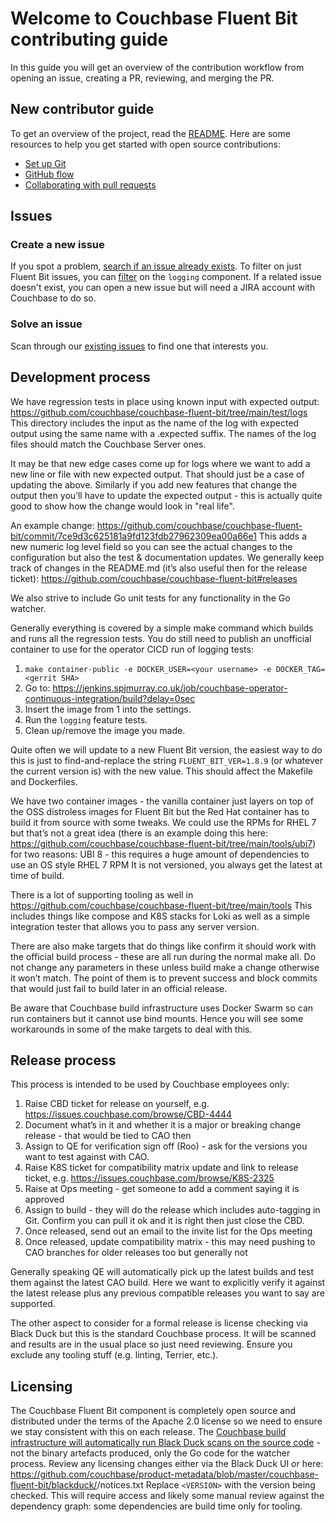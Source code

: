 # Welcome to Couchbase Fluent Bit contributing guide <!-- omit in toc -->

In this guide you will get an overview of the contribution workflow from opening an issue, creating a PR, reviewing, and merging the PR.

## New contributor guide

To get an overview of the project, read the [README](README.md). Here are some resources to help you get started with open source contributions:

- [Set up Git](https://docs.github.com/en/get-started/quickstart/set-up-git)
- [GitHub flow](https://docs.github.com/en/get-started/quickstart/github-flow)
- [Collaborating with pull requests](https://docs.github.com/en/github/collaborating-with-pull-requests)

## Issues

### Create a new issue

If you spot a problem, [search if an issue already exists](https://issues.couchbase.com/secure/RapidBoard.jspa?rapidView=125&view=planning). To filter on just Fluent Bit issues, you can [filter](https://issues.couchbase.com/issues/?jql=project%20%3D%20%22Couchbase%20Kubernetes%22%20AND%20component%20%3D%20logging) on  the `logging` component. If a related issue doesn't exist, you can open a new issue but will need a JIRA account with Couchbase to do so.

### Solve an issue

Scan through our [existing issues](https://issues.couchbase.com/issues/?jql=project%20%3D%20%22Couchbase%20Kubernetes%22%20AND%20component%20%3D%20logging) to find one that interests you.

## Development process
We have regression tests in place using known input with expected output: https://github.com/couchbase/couchbase-fluent-bit/tree/main/test/logs
This directory includes the input as the name of the log with expected output using the same name with a .expected suffix. The names of the log files should match the Couchbase Server ones.

It may be that new edge cases come up for logs where we want to add a new line or file with new expected output. That should just be a case of updating the above. Similarly if you add new features that change the output then you’ll have to update the expected output - this is actually quite good to show how the change would look in "real life".

An example change: https://github.com/couchbase/couchbase-fluent-bit/commit/7ce9d3c625181a9fd123fdb27962309ea00a66e1
This adds a new numeric log level field so you can see the actual changes to the configuration but also the test & documentation updates. We generally keep track of changes in the README.md (it’s also useful then for the release ticket): https://github.com/couchbase/couchbase-fluent-bit#releases

We also strive to include Go unit tests for any functionality in the Go watcher.

Generally everything is covered by a simple make command which builds and runs all the regression tests. You do still need to publish an unofficial container to use for the operator CICD run of logging tests:

1. `make container-public -e DOCKER_USER=<your username> -e DOCKER_TAG=<gerrit SHA>`
2. Go to: https://jenkins.spjmurray.co.uk/job/couchbase-operator-continuous-integration/build?delay=0sec
3. Insert the image from 1 into the settings.
4. Run the `logging` feature tests.
5. Clean up/remove the image you made.

Quite often we will update to a new Fluent Bit version, the easiest way to do this is just to find-and-replace the string `FLUENT_BIT_VER=1.8.9` (or whatever the current version is) with the new value. This should affect the Makefile and Dockerfiles.

We have two container images - the vanilla container just layers on top of the OSS distroless images for Fluent Bit but the Red Hat container has to build it from source with some tweaks. We could use the RPMs for RHEL 7 but that’s not a great idea (there is an example doing this here: https://github.com/couchbase/couchbase-fluent-bit/tree/main/tools/ubi7) for two reasons:
UBI 8 - this requires a huge amount of dependencies to use an OS style RHEL 7 RPM
It is not versioned, you always get the latest at time of build.

There is a lot of supporting tooling as well in https://github.com/couchbase/couchbase-fluent-bit/tree/main/tools
This includes things like compose and K8S stacks for Loki as well as a simple integration tester that allows you to pass any server version.

There are also make targets that do things like confirm it should work with the official build process - these are all run during the normal make all. Do not change any parameters in these unless build make a change otherwise it won’t match. The point of them is to prevent success and block commits that would just fail to build later in an official release.

Be aware that Couchbase build infrastructure uses Docker Swarm so can run containers but it cannot use bind mounts. Hence you will see some workarounds in some of the make targets to deal with this.

## Release process

This process is intended to be used by Couchbase employees only:

1. Raise CBD ticket for release on yourself, e.g. https://issues.couchbase.com/browse/CBD-4444
2. Document what’s in it and whether it is a major or breaking change release - that would be tied to CAO then
3. Assign to QE for verification sign off (Roo) - ask for the versions you want to test against with CAO.
4. Raise K8S ticket for compatibility matrix update and link to release ticket, e.g. https://issues.couchbase.com/browse/K8S-2325
5. Raise at Ops meeting - get someone to add a comment saying it is approved
6. Assign to build - they will do the release which includes auto-tagging in Git. Confirm you can pull it ok and it is right then just close the CBD.
7. Once released, send out an email to the invite list for the Ops meeting
8. Once released, update compatibility matrix - this may need pushing to CAO branches for older releases too but generally not

Generally speaking QE will automatically pick up the latest builds and test them against the latest CAO build. Here we want to explicitly verify it against the latest release plus any previous compatible releases you want to say are supported.

The other aspect to consider for a formal release is license checking via Black Duck but this is the standard Couchbase process. It will be scanned and results are in the usual place so just need reviewing. Ensure you exclude any tooling stuff (e.g. linting, Terrier, etc.).

## Licensing

The Couchbase Fluent Bit component is completely open source and distributed under the terms of the Apache 2.0 license so we need to ensure we stay consistent with this on each release.
The [Couchbase build infrastructure will automatically run Black Duck scans on the source code](https://hub.internal.couchbase.com/confluence/display/CR/Blackduck+Scanning+Process) - not the binary artefacts produced, only the Go code for the watcher process.
Review any licensing changes either via the Black Duck UI or here: https://github.com/couchbase/product-metadata/blob/master/couchbase-fluent-bit/blackduck/<VERSION>/notices.txt
Replace `<VERSION>` with the version being checked.
This will require access and likely some manual review against the dependency graph: some dependencies are build time only for tooling.